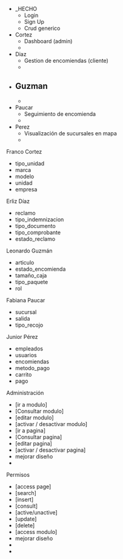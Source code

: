 - _HECHO
  -  Login
  -  Sign Up
  -  Crud generico
- Cortez
  -  Dashboard (admin)
  - 
- Diaz
  -  Gestion de encomiendas (cliente)
  - 
- Guzman
  - 
  - 
- Paucar
  - Seguimiento de encomienda
  - 
- Perez
  - Visualización de sucursales en mapa
  - 




Franco Cortez
- tipo_unidad
- marca
- modelo
- unidad
- empresa

Erliz Díaz
- reclamo
- tipo_indemnizacion
- tipo_documento
- tipo_comprobante
- estado_reclamo

Leonardo Guzmán
- articulo
- estado_encomienda
- tamaño_caja
- tipo_paquete
- rol

Fabiana Paucar
- sucursal
- salida
- tipo_recojo

Junior Pérez
- empleados
- usuarios
- encomiendas
- metodo_pago
- carrito
- pago








Administración
- [ir a modulo]
- [Consultar modulo]
- [editar modulo]
- [activar / desactivar modulo]
- [ir a pagina]
- [Consultar pagina]
- [editar pagina]
- [activar / desactivar pagina]
- mejorar diseño
- 

Permisos
- [access page]
- [search]
- [insert]
- [consult]
- [active/unactive]
- [update]
- [delete] 
- [access modulo]
- mejorar diseño
- 
- 
